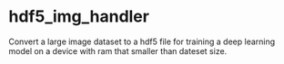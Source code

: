 # hdf5_img_handler
Convert a large image dataset to a hdf5 file for training a deep learning model on a device with ram that smaller than dateset size.
